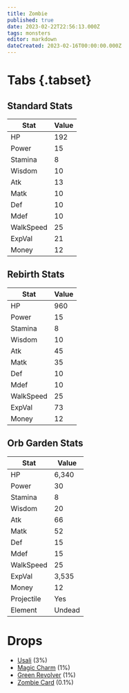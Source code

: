 ```yaml
---
title: Zombie
published: true
date: 2023-02-22T22:56:13.000Z
tags: monsters
editor: markdown
dateCreated: 2023-02-16T00:00:00.000Z
---
```


# Tabs {.tabset}

## Standard Stats

|Stat|Value|
|-|-|
|HP|192|
|Power|15|
|Stamina|8|
|Wisdom|10|
|Atk|13|
|Matk|10|
|Def|10|
|Mdef|10|
|WalkSpeed|25|
|ExpVal|21|
|Money|12|
## Rebirth Stats

|Stat|Value|
|-|-|
|HP|960|
|Power|15|
|Stamina|8|
|Wisdom|10|
|Atk|45|
|Matk|35|
|Def|10|
|Mdef|10|
|WalkSpeed|25|
|ExpVal|73|
|Money|12|
## Orb Garden Stats

|Stat|Value|
|-|-|
|HP|6,340|
|Power|30|
|Stamina|8|
|Wisdom|20|
|Atk|66|
|Matk|52|
|Def|15|
|Mdef|15|
|WalkSpeed|25|
|ExpVal|3,535|
|Money|12|
|Projectile|Yes|
|Element|Undead|

# Drops
 * [Usali](/items/usali.md) (3%)
 * [Magic Charm](/items/magic-charm.md) (1%)
 * [Green Revolver](/items/green-revolver.md) (1%)
 * [Zombie Card](/items/zombie-card.md) (0.1%)
